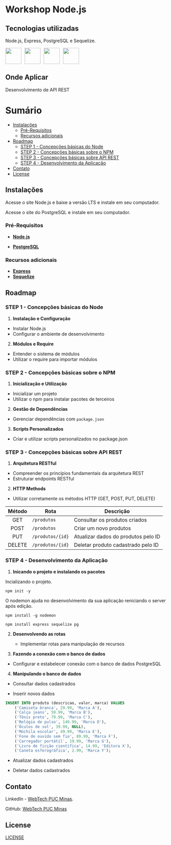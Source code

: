 # Workshop Node.js

<!--Breve descrição do projeto aqui -->


## Tecnologias utilizadas

Node.js, Express, PostgreSQL e Sequelize.

<!-- Link com os badges para inserir abaixo https://devicon.dev/ -->
<div style="display: flex; gap: 10px;">
  <img width="50px" src="https://img.shields.io/badge/Node.js-43853D?style=for-the-badge&logo=node.js&logoColor=white">             <!--coloque o link do ícone no src -->
  <img width="50px" src="https://img.shields.io/badge/Express.js-404D59?style=for-the-badge">
  <img width="50px" src="https://img.shields.io/badge/PostgreSQL-316192?style=for-the-badge&logo=postgresql&logoColor=white">
  <img width="50px" src="https://img.shields.io/badge/sequelize-323330?style=for-the-badge&logo=sequelize&logoColor=blue">
</div>

## Onde Aplicar

Desenvolvimento de API REST

# Sumário

* [Instalações](#instalações)
  * [Pré-Requisitos](#pré-requisitos)
  * [Recursos adicionais](#recursos-adicionais)
* [Roadmap](#roadmap)
  * [STEP 1 - Concepções básicas do Node](#step-1---concepções-básicas-do-node)
  * [STEP 2 - Concepções básicas sobre o NPM](#step-2---concepções-básicas-sobre-o-npm)
  * [STEP 3 - Concepções básicas sobre API REST](#step-3---concepções-básicas-sobre-api-rest)
  * [STEP 4 - Desenvolvimento da Aplicação](#step-4---desenvolvimento-da-aplicação)
* [Contato](#contato)
* [License](#license)


## Instalações

Acesse o site Node.js e baixe a versão LTS e instale em seu computador.

Acesse o site do PostgreSQL e instale em seu computador.
 
### Pré-Requisitos


- **[Node.js](https://nodejs.org/en/learn/getting-started/how-much-javascript-do-you-need-to-know-to-use-nodejs)** 

- **[PostgreSQL](https://www.postgresql.org/download/)**

### Recursos adicionais


- **[Express](https://expressjs.com/)**
- **[Sequelize](https://sequelize.org/)**


## Roadmap

### STEP 1 - Concepções básicas do Node

1. **Instalação e Configuração**
  - Instalar Node.js
  - Configurar o ambiente de desenvolvimento

2. **Módulos e Require**
  - Entender o sistema de módulos
  - Utilizar o require para importar módulos

### STEP 2 - Concepções básicas sobre o NPM

1. **Inicialização e Utilização**
  - Inicializar um projeto
  - Utilizar o npm para instalar pacotes de terceiros

2. **Gestão de Dependências**
  - Gerenciar dependências com `package.json`

3. **Scripts Personalizados**
  - Criar e utilizar scripts personalizados no package.json

### STEP 3 - Concepções básicas sobre API REST

1. **Arquitetura RESTful**
  - Compreender os princípios fundamentais da arquitetura REST
  - Estruturar endpoints RESTful

2. **HTTP Methods**
  - Utilizar corretamente os métodos HTTP (GET, POST, PUT, DELETE)

| Método | Rota | Descrição |
| :------: | ---- | --------- |
| GET | `/produtos` | Consultar os produtos criados |
| POST | `/produtos` | Criar um novo produtos |
| PUT | `/produtos/{id}` | Atualizar dados do produtos pelo ID |
| DELETE | `/produtos/{id}` | Deletar produto cadastrado pelo ID |

### STEP 4 - Desenvolvimento da Aplicação

1. **Inicando o projeto e instalando os pacotes**

Incializando o projeto.

`npm init -y`

O nodemon ajuda no desenvolvimento da sua aplicação reniciando o server após edição.

`npm install -g nodemon`

`npm install express sequelize pg`


2. **Desenvolvendo as rotas**
    - Implementar rotas para manipulação de recursos

3. **Fazendo a conexão com o banco de dados**
  - Configurar e estabelecer conexão com o banco de dados PostgreSQL

4. **Manipulando o banco de dados**
  
  - Consultar dados cadastrados
  
  - Inserir novos dados

```sql
INSERT INTO produto (descricao, valor, marca) VALUES
    ('Camiseta branca', 29.99, 'Marca A'),
    ('Calça jeans', 59.99, 'Marca B'),
    ('Tênis preto', 79.99, 'Marca C'),
    ('Relógio de pulso', 149.99, 'Marca D'),
    ('Óculos de sol', 39.99, NULL),
    ('Mochila escolar', 49.99, 'Marca E'),
    ('Fone de ouvido sem fio', 89.99, 'Marca F'),
    ('Carregador portátil', 19.99, 'Marca G'),
    ('Livro de ficção científica', 14.99, 'Editora X'),
    ('Caneta esferográfica', 2.99, 'Marca Y');
```

  - Atualizar dados cadastrados

  - Deletar dados cadastrados 

## Contato

LinkedIn - [WebTech PUC Minas](https://www.linkedin.com/company/webtech-puc-minas/).

GitHub: [WebTech PUC Minas](https://github.com/WebTech-PUC-Minas)

## License

[LICENSE](./LICENSE)